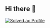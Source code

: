 ## Hi there 👋

[![Solved.ac Profile](http://mazassumnida.wtf/api/v2/generate_badge?boj=kmw89891)](https://solved.ac/kmw89891/)

<!--
**kmw2378/kmw2378** is a ✨ _special_ ✨ repository because its `README.md` (this file) appears on your GitHub profile.

Here are some ideas to get you started:

- 🔭 I’m currently working on ...
- 🌱 I’m currently learning ...
- 👯 I’m looking to collaborate on ...
- 🤔 I’m looking for help with ...
- 💬 Ask me about ...
- 📫 How to reach me: ...
- 😄 Pronouns: ...
- ⚡ Fun fact: ...

-->
